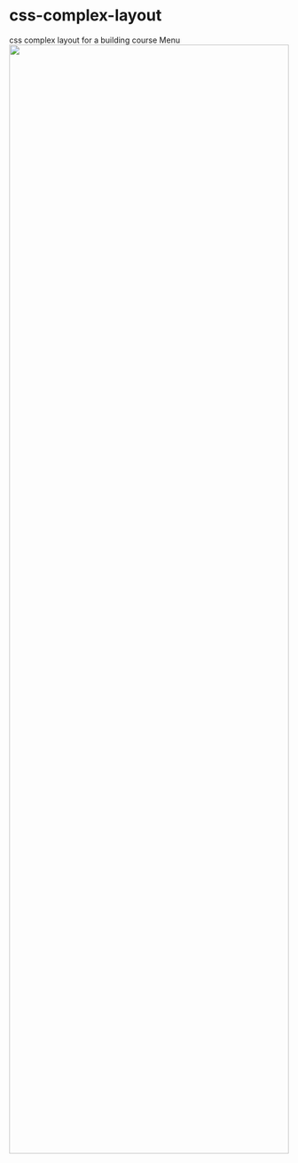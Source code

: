 # css-complex-layout
css complex layout for a building course Menu
<img src="https://images.pexels.com/photos/3182812/pexels-photo-3182812.jpeg?auto=compress&cs=tinysrgb&dpr=2&h=650&w=940" style="height:50vh; width:100%;">
